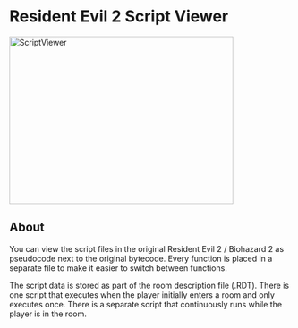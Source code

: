 # Resident Evil 2 Script Viewer

<div style="display:inline-block;">
<img src="https://github.com/samuelyuan/Bio2ScriptViewer/raw/master/screenshots/ScriptViewer.png" alt="ScriptViewer" width="400" height="300" />
</div>

## About

You can view the script files in the original Resident Evil 2 / Biohazard 2 as pseudocode next to the original bytecode. Every function is placed in a separate file to make it easier to switch between functions.

The script data is stored as part of the room description file (.RDT). There is one script that executes when the player initially enters a room and only executes once. There is a separate script that continuously runs while the player is in the room.

